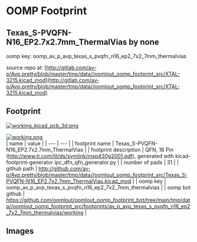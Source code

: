 # OOMP Footprint  
## Texas_S-PVQFN-N16_EP2.7x2.7mm_ThermalVias  by none  
  
oomp key: oomp_av_p_avp_texas_s_pvqfn_n16_ep2_7x2_7mm_thermalvias  
  
source repo at: [http://gitlab.com/av-p/Avp.pretty/blob/master/tmp/data//oomlout_oomp_footprint_src/XTAL-3215.kicad_mod](http://gitlab.com/av-p/Avp.pretty/blob/master/tmp/data//oomlout_oomp_footprint_src/XTAL-3215.kicad_mod)  
## Footprint  
  
[![working_kicad_pcb_3d.png](working_kicad_pcb_3d_600.png)](working_kicad_pcb_3d.png)  
  
[![working.png](working_600.png)](working.png)  
| name | value | 
| --- | --- | 
| footprint name | Texas_S-PVQFN-N16_EP2.7x2.7mm_ThermalVias | 
| footprint description | QFN, 16 Pin (http://www.ti.com/lit/ds/symlink/msp430g2001.pdf), generated with kicad-footprint-generator ipc_dfn_qfn_generator.py | 
| number of pads | 31 | 
| github path | http://github.com/av-p/Avp.pretty/blob/master/tmp/data//oomlout_oomp_footprint_src/Texas_S-PVQFN-N16_EP2.7x2.7mm_ThermalVias.kicad_mod | 
| oomp key | oomp_av_p_avp_texas_s_pvqfn_n16_ep2_7x2_7mm_thermalvias | 
| oomp bot github | https://github.com/oomlout/oomlout_oomp_footprint_bot/tree/main/tmp/data//oomlout_oomp_footprint_src/footprints/av_p_avp_texas_s_pvqfn_n16_ep2_7x2_7mm_thermalvias/working | 
## Images  

